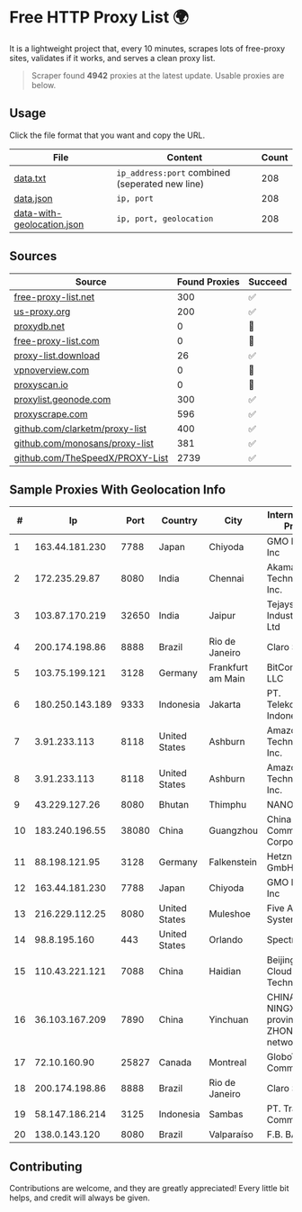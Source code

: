 
# Free HTTP Proxy List 🌍

It is a lightweight project that, every 10 minutes, scrapes lots of free-proxy sites, validates if it works, and serves a clean proxy list.


> Scraper found **4942** proxies at the latest update. Usable proxies are below.

## Usage

Click the file format that you want and copy the URL.


|File|Content|Count|
|----|-------|-----|
|[data.txt](https://raw.githubusercontent.com/themiralay/Proxy-List-World/master/data.txt)|`ip_address:port` combined (seperated new line)|208|
|[data.json](https://raw.githubusercontent.com/themiralay/Proxy-List-World/master/data.json)|`ip, port`|208|
|[data-with-geolocation.json](https://raw.githubusercontent.com/themiralay/Proxy-List-World/master/data-with-geolocation.json)|`ip, port, geolocation`|208|

## Sources

|Source|Found Proxies|Succeed|
|------|-------------|-------|
|[free-proxy-list.net](https://free-proxy-list.net)|300|✅|
|[us-proxy.org](https://www.us-proxy.org)|200|✅|
|[proxydb.net](http://proxydb.net)|0|🚫|
|[free-proxy-list.com](https://free-proxy-list.com/?page=&port=&type%5B%5D=http&type%5B%5D=https&up_time=0&search=Search)|0|🚫|
|[proxy-list.download](https://www.proxy-list.download/HTTP)|26|✅|
|[vpnoverview.com](https://vpnoverview.com/privacy/anonymous-browsing/free-proxy-servers)|0|🚫|
|[proxyscan.io](https://www.proxyscan.io)|0|🚫|
|[proxylist.geonode.com](https://proxylist.geonode.com/api/proxy-list?limit=300&page=1&sort_by=lastChecked&sort_type=desc&protocols=http,https)|300|✅|
|[proxyscrape.com](https://api.proxyscrape.com/v2/?request=displayproxies&protocol=http&timeout=10000&country=all&ssl=all&anonymity=all)|596|✅|
|[github.com/clarketm/proxy-list](https://raw.githubusercontent.com/clarketm/proxy-list/master/proxy-list-raw.txt)|400|✅|
|[github.com/monosans/proxy-list](https://raw.githubusercontent.com/monosans/proxy-list/main/proxies/http.txt)|381|✅|
|[github.com/TheSpeedX/PROXY-List](https://raw.githubusercontent.com/TheSpeedX/PROXY-List/master/http.txt)|2739|✅|


## Sample Proxies With Geolocation Info

|#|Ip|Port|Country|City|Internet Service Provider|
|-|--|----|-------|----|-------------------------|
|1|163.44.181.230|7788|Japan|Chiyoda|GMO Internet, Inc|
|2|172.235.29.87|8080|India|Chennai|Akamai Technologies, Inc.|
|3|103.87.170.219|32650|India|Jaipur|Tejays Industries Pvt Ltd|
|4|200.174.198.86|8888|Brazil|Rio de Janeiro|Claro S.A|
|5|103.75.199.121|3128|Germany|Frankfurt am Main|BitCommand LLC|
|6|180.250.143.189|9333|Indonesia|Jakarta|PT. Telekomunikasi Indonesia|
|7|3.91.233.113|8118|United States|Ashburn|Amazon Technologies Inc.|
|8|3.91.233.113|8118|United States|Ashburn|Amazon Technologies Inc.|
|9|43.229.127.26|8080|Bhutan|Thimphu|NANO|
|10|183.240.196.55|38080|China|Guangzhou|China Mobile Communications Corporation|
|11|88.198.121.95|3128|Germany|Falkenstein|Hetzner Online GmbH|
|12|163.44.181.230|7788|Japan|Chiyoda|GMO Internet, Inc|
|13|216.229.112.25|8080|United States|Muleshoe|Five Area Systems, LLC|
|14|98.8.195.160|443|United States|Orlando|Spectrum|
|15|110.43.221.121|7088|China|Haidian|Beijing Kingsoft Cloud Internet Technology Co|
|16|36.103.167.209|7890|China|Yinchuan|CHINANET NINGXIA province ZHONGWEI IDC network|
|17|72.10.160.90|25827|Canada|Montreal|GloboTech Communications|
|18|200.174.198.86|8888|Brazil|Rio de Janeiro|Claro S.A|
|19|58.147.186.214|3125|Indonesia|Sambas|PT. Transhybrid Communication|
|20|138.0.143.120|8080|Brazil|Valparaíso|F.B. BABETO ME|



## Contributing

Contributions are welcome, and they are greatly appreciated! Every
little bit helps, and credit will always be given.

